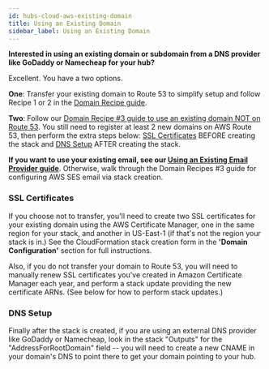 ```yaml
---
id: hubs-cloud-aws-existing-domain
title: Using an Existing Domain
sidebar_label: Using an Existing Domain
---
```


**Interested in using an existing domain or subdomain from a DNS provider like GoDaddy or Namecheap for your hub?**

Excellent. You have a two options.

**One**: Transfer your existing domain to Route 53 to simplify setup and follow Recipe 1 or 2 in the [Domain Recipe guide](./hubs-cloud-aws-domain-recipes.md).

**Two**: Follow our [Domain Recipe #3 guide to use an existing domain NOT on Route 53](./hubs-cloud-aws-domain-recipes.md#recipe-3-domain-not-on-route-53). You still need to register at least 2 new domains on AWS Route 53, then perform the extra steps below: [SSL Certificates](./hubs-cloud-aws-existing-domain.md#ssl-certificates) BEFORE creating the stack and [DNS Setup](./hubs-cloud-aws-existing-domain.md#dns-setup) AFTER creating the stack.

**If you want to use your existing email, see our [Using an Existing Email Provider guide](./hubs-cloud-aws-existing-email-provider.md)**. Otherwise, walk through the Domain Recipes #3 guide for configuring AWS SES email via stack creation.

### SSL Certificates

If you choose not to transfer, you'll need to create two SSL certificates for your existing domain using the AWS Certificate Manager, one in the same region for your stack, and another in US-East-1 (if that's not the region your stack is in.) See the CloudFormation stack creation form in the **'Domain Configuration'** section for full instructions.

Also, if you do not transfer your domain to Route 53, you will need to manually renew SSL certificates you've created in Amazon Certificate Manager each year, and perform a stack update providing the new certificate ARNs. (See below for how to perform stack updates.)

### DNS Setup

Finally after the stack is created, if you are using an external DNS provider like GoDaddy or Namecheap, look in the stack "Outputs" for the "AddressForRootDomain" field -- you will need to create a new CNAME in your domain's DNS to point there to get your domain pointing to your hub.
